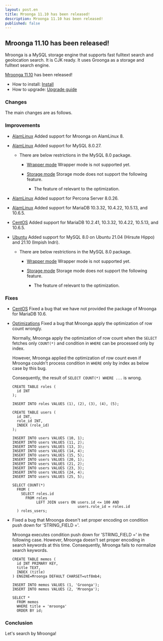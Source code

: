```yaml
---
layout: post.en
title: Mroonga 11.10 has been released!
description: Mroonga 11.10 has been released!
published: false
---
```


## Mroonga 11.10 has been released!

Mroonga is a MySQL storage engine that supports fast fulltext search
and geolocation search. It is CJK ready. It uses Groonga as a storage
and fulltext search engine.

[Mroonga 11.10](/docs/news.html#release-11-10) has been released!

* How to install: [Install](/docs/install.html)
* How to upgrade: [Upgrade guide](/docs/upgrade.html)

### Changes

The main changes are as follows.

### Improvements

* [AlamLinux](/docs/install/almalinux.html) Added support for Mroonga on AlamLinux 8.

 * [AlamLinux](/docs/install/almalinux.html) Added support for MySQL 8.0.27.

    * There are below restrictions in the MySQL 8.0 package.

      * [Wrapper mode](/docs/tutorial/wrapper.html) Wrapper mode is not supported yet.

      * [Storage mode](/docs/tutorial/storage.html) Storage mode does not support the following feature.

        * The feature of relevant to the optimization.

  * [AlamLinux](/docs/install/almalinux.html) Added support for Percona Server 8.0.26.

  * [AlamLinux](/docs/install/almalinux.html) Added support for MariaDB 10.3.32, 10.4.22, 10.5.13, and 10.6.5.

* [CentOS](/docs/install/centos.html) Added support for MariaDB 10.2.41, 10.3.32, 10.4.22, 10.5.13, and 10.6.5.

* [Ubuntu](/docs/install/ubuntu.html) Added support for MySQL 8.0 on Ubuntu 21.04 (Hirsute Hippo) and 21.10 (Impish Indri).

  * There are below restrictions in the MySQL 8.0 package.

      * [Wrapper mode](/docs/tutorial/wrapper.html) Wrapper mode is not supported yet.

      * [Storage mode](/docs/tutorial/storage.html) Storage mode does not support the following feature.

        * The feature of relevant to the optimization.

### Fixes

* [CentOS](/docs/install/centos.html) Fixed a bug that we have not provided the package of Mroonga for MariaDB 10.6.

* [Optimizations](/docs/reference/optimizations.html) Fixed a bug that Mroonga apply the optimization of row count wrongly.

  Normally, Mroonga apply the optimization of row count when the ``SELECT`` fetches only ``COUNT(*)`` and
  condition in ``WHERE`` can be processed only by index.

  However, Mroonga applied the optimization of row count even if Mroonga couldn't process condition
  in ``WHERE`` only by index as below case by this bug.

  Consequently, the result of ``SELECT COUNT(*) WHERE ...`` is wrong.

    ```
    CREATE TABLE roles (
      id INT
    );

    INSERT INTO roles VALUES (1), (2), (3), (4), (5);

    CREATE TABLE users (
      id INT,
      role_id INT,
      INDEX (role_id)
    );

    INSERT INTO users VALUES (10, 1);
    INSERT INTO users VALUES (11, 2);
    INSERT INTO users VALUES (13, 3);
    INSERT INTO users VALUES (14, 4);
    INSERT INTO users VALUES (15, 5);
    INSERT INTO users VALUES (20, 1);
    INSERT INTO users VALUES (21, 2);
    INSERT INTO users VALUES (23, 3);
    INSERT INTO users VALUES (24, 4);
    INSERT INTO users VALUES (25, 5);

    SELECT COUNT(*)
      FROM (
        SELECT roles.id
          FROM roles
               LEFT JOIN users ON users.id <= 100 AND
                                  users.role_id = roles.id
      ) roles_users;
    ```

* Fixed a bug that Mroonga doesn't set proper encoding on condition push down for 'STRING_FIELD ='.

  Mroonga executes condition push down for 'STRING_FIELD =' in the following case.
  However, Mroonga doesn't set proper encoding in search keywords at this time.
  Consequently, Mroonga fails to normalize search keywords.

    ```
    CREATE TABLE memos (
      id INT PRIMARY KEY,
      title TEXT,
      INDEX (title)
    ) ENGINE=Mroonga DEFAULT CHARSET=utf8mb4;

    INSERT INTO memos VALUES (1, 'Groonga');
    INSERT INTO memos VALUES (2, 'Mroonga');

    SELECT *
      FROM memos
      WHERE title = 'mroonga'
      ORDER BY id;
    ```

### Conclusion

Let's search by Mroonga!
